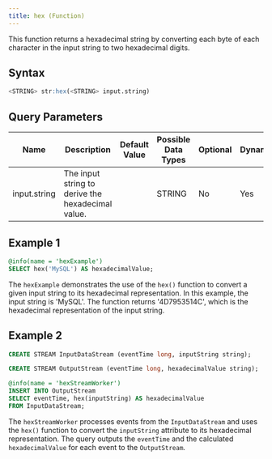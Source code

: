 ```yaml
---
title: hex (Function)
---
```


This function returns a hexadecimal string by converting each byte of
each character in the input string to two hexadecimal digits.

## Syntax

```sql
<STRING> str:hex(<STRING> input.string)
```

## Query Parameters

| Name  | Description  | Default Value | Possible Data Types | Optional | Dynamic |
|-------|--------------|---------------|---------------------|----------|---------|
| input.string | The input string to derive the hexadecimal value. |       | STRING  | No | Yes |

## Example 1

```sql
@info(name = 'hexExample')
SELECT hex('MySQL') AS hexadecimalValue;
```

The `hexExample` demonstrates the use of the `hex()` function to convert a given input string to its hexadecimal representation. In this example, the input string is 'MySQL'. The function returns '4D7953514C', which is the hexadecimal representation of the input string.

## Example 2

```sql
CREATE STREAM InputDataStream (eventTime long, inputString string);

CREATE STREAM OutputStream (eventTime long, hexadecimalValue string);

@info(name = 'hexStreamWorker')
INSERT INTO OutputStream
SELECT eventTime, hex(inputString) AS hexadecimalValue
FROM InputDataStream;
```

The `hexStreamWorker` processes events from the `InputDataStream` and uses the `hex()` function to convert the `inputString` attribute to its hexadecimal representation. The query outputs the `eventTime` and the calculated `hexadecimalValue` for each event to the `OutputStream`.
